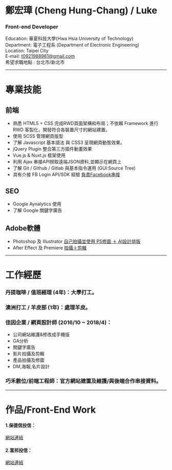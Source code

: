 # 鄭宏璋 (Cheng Hung-Chang) / Luke 

### Front-end Developer 
Education: 華夏科技大學(Hwa Hsia University of Technology)<br>
Department: 電子工程系 (Department of Electronic Engineering)<br>
Location: Taipei City         <br>
E-mail: t0921988961@gmail.com <br>
希望求職地點 : 台北市/新北市 <br>

* * *

# 專業技能
## 前端
+ 熟悉 HTML5 + CSS 完成RWD頁面架構和布局；不依賴 Framework 進行 RWD 客製化，開發符合各裝置尺寸的網站建置。
+ 使用 SCSS 管理網頁版型
+ 了解 Javascript 基本語法 與 CSS3 呈現網頁動態效果。
+ jQuery Plugin 整合第三方插件動畫效果
+ Vue.js & Nuxt.js 框架使用
+ 利用 Ajax 串接API撈取遠端JSON資料,並顯示在網頁上
+ 了解 Git / Github / Gitlab 與基本指令運用 (GUI:Source Tree)
+ 具有介接 FB Login API/SDK 經驗 [負責Facebook串接](https://letsfun-demo.herokuapp.com/)

## SEO
+ Google Aynalytics 使用
+ 了解 Google 關鍵字廣告

## Adobe軟體
+ Photoshop 及 Illustrator [自己拍攝並使用 PS修圖 ＋ AI設計排版](https://drive.google.com/file/d/1zztrjr6mXwQvXtYtYFegHFfXbqVS5vEx/view?usp=sharing)
+ After Effect 及 Premiere [拍攝＋剪輯](https://youtu.be/HuH0PMd8ndw)

* * *

# 工作經歷
### 丹提咖啡 / 值班經理 (4年)：大學打工。
### 澳洲打工 / 羊皮部 (1年)：處理羊皮。
### 佳因企業 / 網頁設計師 (2016/10 ~ 2018/4)：
+ 公司網站維護&修改成手機版
+ GA分析
+ 關鍵字廣告
+ 影片拍攝及剪輯
+ 產品拍攝及修圖
+ DM,海報,名片設計
### 巧禾數位/前端工程師：官方網站建置及維護/與後端合作串接資料。

* * *

# 作品/Front-End Work
#### 1.保德信投信：
[網站連結](<https://www.pru.com.tw/act/2018TaiwanRSP/?utm_source=google&utm_medium=cpc&utm_campaign=2018campaignsite&utm_term=word1&gclid=Cj0KCQiApILhBRD1ARIsAOXWTzvNpNtXgL3AlAp-gRQ63MGTIYYOjtBRD8NWOn0eCg79us_c5qsjBqEaAqVnEALw_wcB>)
<br>
#### 2.富邦投信：
[網站連結](http://test.kahap.com/fubon_AI/)

